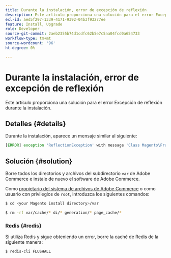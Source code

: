 ```yaml
---
title: Durante la instalación, error de excepción de reflexión
description: Este artículo proporciona una solución para el error Excepción de reflexión durante la instalación.
exl-id: aed5f297-1339-4171-9392-04b3f93277ee
feature: Install, Upgrade
role: Developer
source-git-commit: 2aeb2355b74d1cdfc62b5e7c5aa04fcd0a654733
workflow-type: tm+mt
source-wordcount: '96'
ht-degree: 0%

---
```


# Durante la instalación, error de excepción de reflexión

Este artículo proporciona una solución para el error Excepción de reflexión durante la instalación.

## Detalles {#details}

Durante la instalación, aparece un mensaje similar al siguiente:

```php
[ERROR] exception 'ReflectionException' with message 'Class Magento\Framework\StoreManagerInterface does not exist' in /<path>/lib/internal/Magento/Framework/Code/Reader/ClassReader.php
```

## Solución {#solution}

Borre todos los directorios y archivos del subdirectorio `var` de Adobe Commerce e instale de nuevo el software de Adobe Commerce.

Como [propietario del sistema de archivos de Adobe Commerce](https://experienceleague.adobe.com/en/docs/commerce-operations/installation-guide/prerequisites/file-system/overview) o como usuario con privilegios de `root`, introduzca los siguientes comandos:

```bash
$ cd <your Magento install directory>/var
```

```bash
$ rm -rf var/cache/* di/* generation/* page_cache/*
```

### Redis {#redis}

Si utiliza Redis y sigue obteniendo un error, borre la caché de Redis de la siguiente manera:

```bash
$ redis-cli FLUSHALL
```
